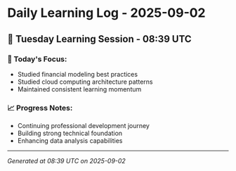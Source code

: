 # Daily Learning Log - 2025-09-02

## 📅 Tuesday Learning Session - 08:39 UTC

### 🎯 Today's Focus:
- Studied financial modeling best practices
- Studied cloud computing architecture patterns
- Maintained consistent learning momentum

### 📈 Progress Notes:
- Continuing professional development journey
- Building strong technical foundation
- Enhancing data analysis capabilities

---
*Generated at 08:39 UTC on 2025-09-02*

